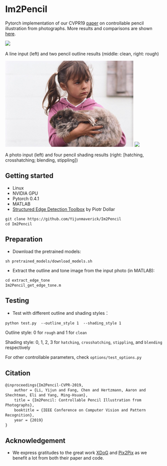# Im2Pencil
Pytorch implementation of our CVPR19 [paper](https://arxiv.org/pdf/1903.08682.pdf) on controllable pencil illustration from photographs. More results and comparisons are shown [here](https://drive.google.com/file/d/1sl5IBD36bMWAvKH7Uz7An0mcrIOmlopv/view).

<p>
    <img src='output/mouse_outline.gif' width=800 />
</p>

A line input (left) and two pencil outline results (middle: clean, right: rough)

<p>
    <img src='output/15--104.png' height=275 />
    <img src='output/15--104_shading.png' height=275 />
</p>

A photo input (left) and four pencil shading results (right: [hatching, crosshatching; blending, stippling])


## Getting started

- Linux
- NVIDIA GPU
- Pytorch 0.4.1
- MATLAB
- [Structured Edge Detection Toolbox](https://github.com/pdollar/edges) by Piotr Dollar 

```
git clone https://github.com/Yijunmaverick/Im2Pencil
cd Im2Pencil
```

## Preparation

- Download the pretrained models:

```
sh pretrained_models/download_models.sh
```

 - Extract the outline and tone image from the input photo (in MATLAB):
 
```
cd extract_edge_tone
Im2Pencil_get_edge_tone.m
```

## Testing

  - Test with different outline and shading styles：

```
python test.py  --outline_style 1  --shading_style 1
```

Outline style: 0 for `rough` and 1 for `clean`

Shading style: 0, 1, 2, 3 for `hatching`, `crosshatching`, `stippling`, and `blending` respectively

For other controllable parameters, check `options/test_options.py`


## Citation

```
@inproceedings{Im2Pencil-CVPR-2019,
    author = {Li, Yijun and Fang, Chen and Hertzmann, Aaron and Shechtman, Eli and Yang, Ming-Hsuan},
    title = {Im2Pencil: Controllable Pencil Illustration from Photographs},
    booktitle = {IEEE Conference on Computer Vision and Pattern Recognition},
    year = {2019}
}
```

## Acknowledgement

- We express gratitudes to the great work [XDoG](http://holgerweb.net/PhD/Research/papers/DoGToonNPAR11.pdf) and [Pix2Pix](https://phillipi.github.io/pix2pix/) as we benefit a lot from both their paper and code.
